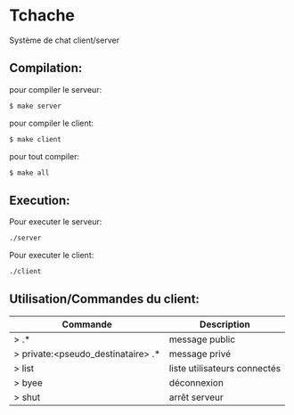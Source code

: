 # Tchache

Système de chat client/server

## Compilation:

pour compiler le serveur:
```bash
$ make server
```

pour compiler le client:
```bash
$ make client
```

pour tout compiler:
```bash
$ make all
```

## Execution:

Pour executer le serveur:
```bash
./server
```

Pour executer le client:
```bash
./client
```

## Utilisation/Commandes du client:

| Commande | Description |
| --- | --- |
| > .* | message public |
| > private:<pseudo_destinataire> .* | message privé |
| > list | liste utilisateurs connectés |
| > byee | déconnexion | 
| > shut | arrêt serveur | 
